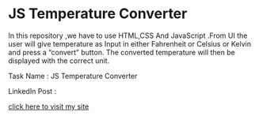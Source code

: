 # JS Temperature Converter

In this repository ,we have to use HTML,CSS And JavaScript .From UI the user will give temperature as Input in either Fahrenheit or Celsius or Kelvin and press a “convert” button. The converted temperature will then be displayed with the correct unit.

Task Name : JS Temperature Converter

LinkedIn Post : 

[click here to visit my site](https://kunalchaudhari05.github.io/LandingPage/)
